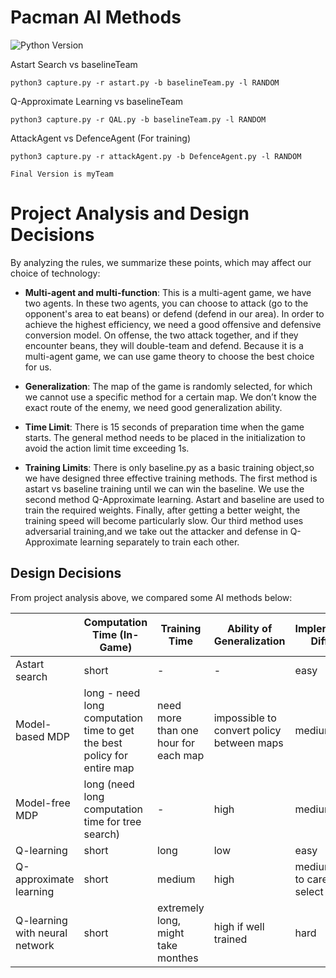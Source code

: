 # Pacman AI Methods

![Python Version](https://img.shields.io/badge/python-3.5%20%7C%203.6%20%7C%203.7-blue)

Astart Search vs baselineTeam
```
python3 capture.py -r astart.py -b baselineTeam.py -l RANDOM
```

Q-Approximate Learning vs baselineTeam
```
python3 capture.py -r QAL.py -b baselineTeam.py -l RANDOM
```

AttackAgent vs DefenceAgent (For training)
```
python3 capture.py -r attackAgent.py -b DefenceAgent.py -l RANDOM
```

```
Final Version is myTeam
```


<!-- ---------------------------------------------------------- -->

# Project Analysis and Design Decisions
By analyzing the rules, we summarize these points, which may affect our choice of technology:

* **Multi-agent and multi-function**: This is a multi-agent game, we have two agents. In these two agents, you can choose to attack (go to the opponent's area to eat beans) or defend (defend in our area). In order to achieve the highest efficiency, we need a good offensive and defensive conversion model. On offense, the two attack together, and if they encounter beans, they will double-team and defend. Because it is a multi-agent game, we can use game theory to choose the best choice for us.

* **Generalization**: The map of the game is randomly selected, for which we cannot use a specific method for a certain map. We don’t know the exact route of the enemy, we need good generalization ability.
 
 * **Time Limit**: There is 15 seconds of preparation time when the game starts. The general method needs to be placed in the initialization to avoid the action limit time exceeding 1s.


* **Training Limits**: There is only baseline.py as a basic training object,so we have designed three effective training methods. The first method is astart vs baseline training until we can win the baseline. We use the second method Q-Approximate learning. Astart and baseline are used to train the required weights. Finally, after getting a better weight, the training speed will become particularly slow. Our third method uses adversarial training,and we take out the attacker and defense in Q-Approximate learning separately to train each other.

## Design Decisions

From project analysis above, we compared some AI methods below:

|     | Computation Time (In-Game) | Training Time | Ability of Generalization | Implementation Difficulty |
| --- | --- | --- | --- | --- |
| Astart search | short | - | - | easy |
| Model-based MDP | long - need long computation time to get the best policy for entire map | need more than one hour for each map | impossible to convert policy between maps | medium |
| Model-free MDP | long (need long computation time for tree search) | - | high | medium |
| Q-learning | short | long | low | easy |
| Q-approximate learning | short | medium | high | medium - need to carefully select features |
| Q-learning with neural network | short | extremely long, might take monthes | high if well trained | hard |


